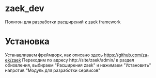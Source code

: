 # zaek_dev
Полигон для разработки расширений к zaek framework

# Установка
Устанавливаем фреймворк, как описано здесь https://github.com/za-ek/zaek
Переходим по адресу http://site/zaek/admin/ в раздел обновления, выбираем "Расширения zaek" и нажимаем "Установить" напротив "Модуль для разработки сервисов"
